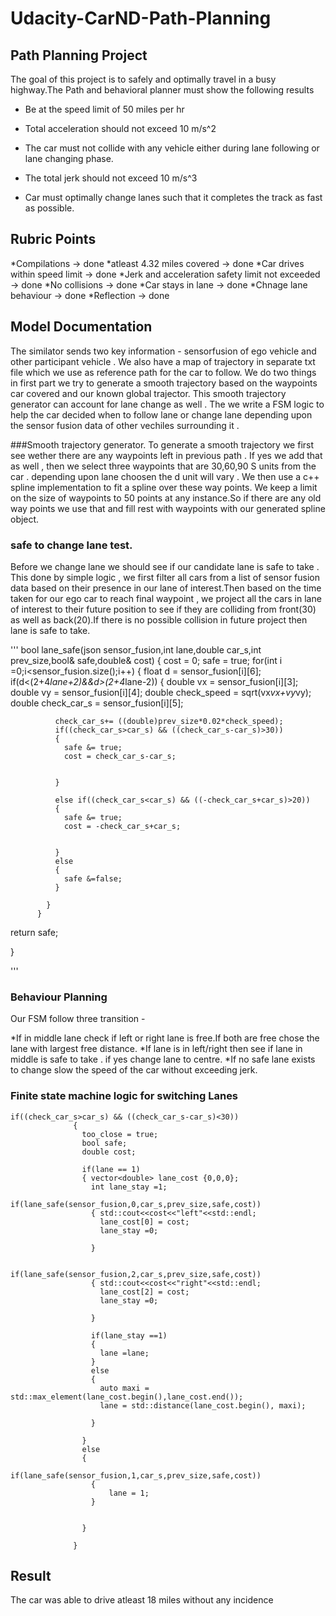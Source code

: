# Udacity-CarND-Path-Planning

## Path Planning Project
The goal of this project is to safely and optimally travel in a busy highway.The Path and behavioral planner must show the following results

* Be at the speed limit of 50 miles per hr

* Total acceleration should not exceed 10 m/s^2

* The car must not collide with any vehicle either during lane following or lane changing phase.

* The total jerk should not exceed 10 m/s^3

* Car must optimally change lanes such that it completes the track as fast as possible.


## Rubric Points
*Compilations -> done
*atleast 4.32 miles covered -> done
*Car drives within speed limit -> done
*Jerk and acceleration safety limit not exceeded -> done
*No collisions -> done
*Car stays in lane -> done
*Chnage lane behaviour -> done
*Reflection -> done



## Model Documentation

The similator sends two key information - sensorfusion of ego vehicle and other participant vehicle . We also have a map of trajectory in separate txt file which we use as reference path for the car to follow. We do two things in first part we try to generate a smooth trajectory based on the waypoints car covered and our known global trajector. This smooth trajectory generator can account for lane change as well . The we write a FSM logic to help the car decided when to follow lane or change lane depending upon the sensor fusion data of other vechiles surrounding it .

###Smooth trajectory generator.
To generate a smooth trajectory we first see wether there are any waypoints left in previous path . If yes we add that as well , then we select three waypoints that are 30,60,90 S units from the car . depending upon lane choosen the d unit will vary . We then use a c++ spline implementation to fit a spline over these way points. We keep a limit on the size of waypoints to 50 points at any instance.So if there are any old way points we use that and fill rest with waypoints with our generated spline object.


### safe to change lane test.
Before we change lane we should see if our candidate lane is safe to take . This done by simple logic , we first filter all cars from a list of sensor fusion data based on their presence in our lane of interest.Then based on the time taken for our ego car to reach final waypoint , we project all the cars in lane of interest to their future position to see if they are colliding from front(30) as well as back(20).If there is no possible collision in future project then lane is safe to take.


'''
bool lane_safe(json sensor_fusion,int lane,double car_s,int prev_size,bool& safe,double& cost)
{ cost = 0;
  safe = true;
  for(int i =0;i<sensor_fusion.size();i++)
          {
            float d = sensor_fusion[i][6];
            if(d<(2+4*lane+2)&&d>(2+4*lane-2))
            {
              double vx = sensor_fusion[i][3];
              double vy = sensor_fusion[i][4];
              double check_speed = sqrt(vx*vx+vy*vy);
              double check_car_s = sensor_fusion[i][5];
              
              check_car_s+= ((double)prev_size*0.02*check_speed);
              if((check_car_s>car_s) && ((check_car_s-car_s)>30))
              {
                safe &= true;
                cost = check_car_s-car_s;
                
                
              }
            
              else if((check_car_s<car_s) && ((-check_car_s+car_s)>20))
              {
                safe &= true;
                cost = -check_car_s+car_s;
                
                
              }
              else
              {
                safe &=false;
              }

            }
          }
  return safe;
  
}


'''




### Behaviour Planning 


Our FSM follow three transition - 

*If in middle lane check if left or right lane is free.If both are free chose the lane with largest free distance.
*If lane is in left/right then see if lane in middle is safe to take . if yes change lane to centre.
*If no safe lane exists to change slow the speed of the car without exceeding jerk.



### Finite state machine logic for switching Lanes
```
if((check_car_s>car_s) && ((check_car_s-car_s)<30))
              {
                too_close = true;
                bool safe;
                double cost;
                
                if(lane == 1) 
                { vector<double> lane_cost {0,0,0};
                  int lane_stay =1;
                  if(lane_safe(sensor_fusion,0,car_s,prev_size,safe,cost))
                  { std::cout<<cost<<"left"<<std::endl;
                    lane_cost[0] = cost;
                    lane_stay =0;
                    
                  }
                  
                  if(lane_safe(sensor_fusion,2,car_s,prev_size,safe,cost))
                  { std::cout<<cost<<"right"<<std::endl;
                    lane_cost[2] = cost;
                    lane_stay =0;
                    
                  }

                  if(lane_stay ==1)
                  {
                    lane =lane;
                  }
                  else
                  { 
                    auto maxi = std::max_element(lane_cost.begin(),lane_cost.end());
                    lane = std::distance(lane_cost.begin(), maxi);

                  }
                  
                }
                else 
                {
                  if(lane_safe(sensor_fusion,1,car_s,prev_size,safe,cost))
                  { 
                      lane = 1;
                  }
                  

                }
                
              } 
```


## Result
The car was able to drive atleast 18 miles without any incidence
